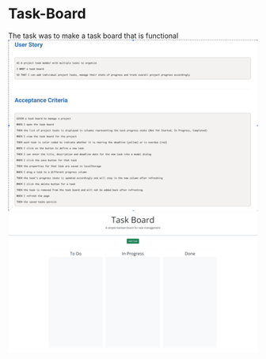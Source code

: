 # Task-Board
The task was to make a task board that is functional
![alt text](assets/Untitled.png)
![alt text](assets/100-third-party-apis-homework-demo.gif)
